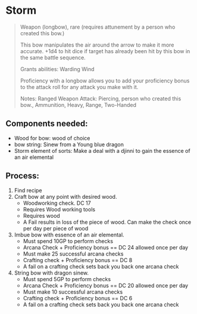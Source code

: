 # Storm

>Weapon (longbow), rare (requires attunement by a person who created this bow.)
>
>This bow manipulates the air around the arrow to make it more accurate.
+1d4 to hit dice if target has already been hit by this bow in the same battle sequence.
>
>Grants abilities: Warding Wind
>
>Proficiency with a longbow allows you to add your proficiency bonus to the attack roll for any attack you make with it.
>
>Notes: Ranged Weapon Attack: Piercing, person who created this bow., Ammunition, Heavy, Range, Two-Handed

## Components needed:
 - Wood for bow: wood of choice
 - bow string: Sinew from a Young blue dragon
 - Storm element of sorts: Make a deal with a djinni to gain the essence of an air elemental

## Process:
 1. Find recipe 
 2. Craft bow at any point with desired wood.
  	- Woodworking check. DC 17
	- Requires Wood working tools
	- Requires wood
	- A Fail results in loss of the piece of wood. Can make the check once per day per piece of wood
 3. Imbue bow with essence of an air elemental.
	- Must spend 10GP to perform checks
	- Arcana Check + Proficiency bonus == DC 24 allowed once per day
	- Must make 25 successful arcana checks
	- Crafting check + Proficiency bonus == DC 8  
	- A fail on a crafting check sets back you back one arcana check
 4. String bow with dragon sinew.
	- Must spend 5GP to perform checks
	- Arcana Check + Proficiency bonus == DC 20 allowed once per day
	- Must make 10 successful arcana checks
	- Crafting check + Proficiency bonus == DC 6  
	- A fail on a crafting check sets back you back one arcana check


